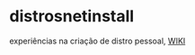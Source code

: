 # distrosnetinstall
experiências na criação de distro pessoal, [WIKI](https://github.com/ovigia/distrosnetinstall/wiki)


